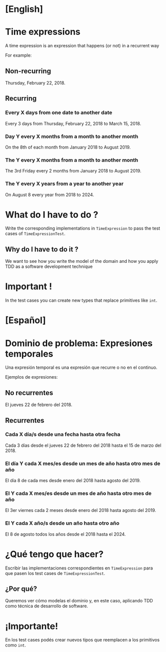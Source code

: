 # [English]

# Time expressions

A time expression is an expression that happens (or not) in a recurrent way

For example:

## Non-recurring

Thursday, February 22, 2018.

## Recurring

### Every X days from one date to another date

Every 3 days from Thursday, February 22, 2018 to March 15, 2018.

### Day Y every X months from a month to another month

On the 8th of each month from January 2018 to August 2019.

### The Y every X months from a month to another month

The 3rd Friday every 2 months from January 2018 to August 2019.

### The Y every X years from a year to another year

On August 8 every year from 2018 to 2024.

# What do I have to do ?

Write the corresponding implementations in `TimeExpression` to pass the test cases of `TimeExpressionTest`.

## Why do I have to do it ?

We want to see how you write the model of the domain and how you apply TDD as a software development technique

# Important !

In the test cases you can create new types that replace primitives like `int`.

# [Español]

# Dominio de problema: Expresiones temporales

Una expresión temporal es una expresión que recurre o no en el continuo.

Ejemplos de expresiones:

## No recurrentes

El jueves 22 de febrero del 2018.

## Recurrentes

### Cada X día/s desde una fecha hasta otra fecha

Cada 3 días desde el jueves 22 de febrero del 2018 hasta el 15 de marzo del 2018.

### El día Y cada X mes/es desde un mes de año hasta otro mes de año

El día 8 de cada mes desde enero del 2018 hasta agosto del 2019.

### El Y cada X mes/es desde un mes de año hasta otro mes de año

El 3er viernes cada 2 meses desde enero del 2018 hasta agosto del 2019.

### El Y cada X año/s desde un año hasta otro año

El 8 de agosto todos los años desde el 2018 hasta el 2024.

# ¿Qué tengo que hacer?

Escribir las implementaciones correspondientes en `TimeExpression` para que pasen los test cases de `TimeExpressionTest`.

## ¿Por qué?

Queremos ver cómo modelas el dominio y, en este caso, aplicando TDD como técnica de desarrollo de software.

# ¡Importante!

En los test cases podés crear nuevos tipos que reemplacen a los primitivos como `int`.
